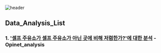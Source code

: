 ![header](https://capsule-render.vercel.app/api?type=waving&color=a4c3b2&height=200&section=header&text=Hello%20I'm%20Sujin&animation=twinkling&fontAlign=80&fontSize=50&fontColor=0d1b2a)

## Data_Analysis_List

### 1. ['셀프 주유소가 셀프 주유소가 아닌 곳에 비해 저렴한가?'에 대한 분석](opinet_analysis/opinet-analysis.ipynb) - Opinet_analysis

